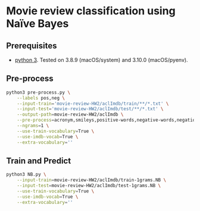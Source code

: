 # Movie review classification using Naïve Bayes

## Prerequisites

* [python 3](https://www.python.org/downloads/). Tested on 3.8.9 (macOS/system) and 3.10.0 (macOS/pyenv).

## Pre-process

```sh
python3 pre-process.py \
    --labels pos,neg \
    --input-train='movie-review-HW2/aclImdb/train/**/*.txt' \
    --input-test='movie-review-HW2/aclImdb/test/**/*.txt' \
    --output-path=movie-review-HW2/aclImdb \
    --pre-process=acronym,smileys,positive-words,negative-words,negations,stopwords \
    --ngrams=1 \
    --use-train-vocabulary=True \
    --use-imdb-vocab=True \
    --extra-vocabulary=''
```

## Train and Predict

```sh
python3 NB.py \
    --input-train=movie-review-HW2/aclImdb/train-1grams.NB \
    --input-test=movie-review-HW2/aclImdb/test-1grams.NB \
    --use-train-vocabulary=True \
    --use-imdb-vocab=True \
    --extra-vocabulary=''
```